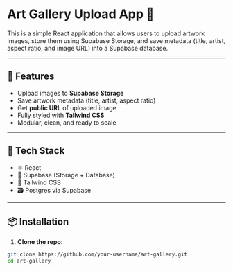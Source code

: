 # Art Gallery Upload App 🎨

This is a simple React application that allows users to upload artwork images, store them using Supabase Storage, and save metadata (title, artist, aspect ratio, and image URL) into a Supabase database.

---

## 🚀 Features

- Upload images to **Supabase Storage**
- Save artwork metadata (title, artist, aspect ratio)
- Get **public URL** of uploaded image
- Fully styled with **Tailwind CSS**
- Modular, clean, and ready to scale

---

## 🧰 Tech Stack

- ⚛️ React
- 🐳 Supabase (Storage + Database)
- 🎨 Tailwind CSS
- 🗃️ Postgres via Supabase

---

## 📦 Installation

1. **Clone the repo**:

```bash
git clone https://github.com/your-username/art-gallery.git
cd art-gallery

```
